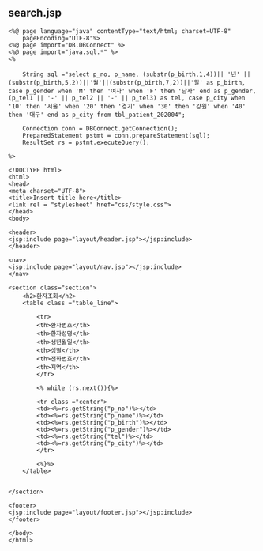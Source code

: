 ## search.jsp
    
    <%@ page language="java" contentType="text/html; charset=UTF-8"
        pageEncoding="UTF-8"%>
    <%@ page import="DB.DBConnect" %>
    <%@ page import="java.sql.*" %>    
    <%
    
    	String sql ="select p_no, p_name, (substr(p_birth,1,4))|| '년' ||(substr(p_birth,5,2))||'월'||(substr(p_birth,7,2))||'일' as p_birth, case p_gender when 'M' then '여자' when 'F' then '남자' end as p_gender, (p_tel1 || '-' || p_tel2 || '-' || p_tel3) as tel, case p_city when '10' then '서울' when '20' then '경기' when '30' then '강원' when '40' then '대구' end as p_city from tbl_patient_202004";
    	
    	Connection conn = DBConnect.getConnection();
    	PreparedStatement pstmt = conn.prepareStatement(sql);
    	ResultSet rs = pstmt.executeQuery();
    
    %>    
           
    <!DOCTYPE html>
    <html>
    <head>
    <meta charset="UTF-8">
    <title>Insert title here</title>
    <link rel = "stylesheet" href="css/style.css">
    </head>
    <body>
    
    <header>
    <jsp:include page="layout/header.jsp"></jsp:include>
    </header>
    
    <nav>
    <jsp:include page="layout/nav.jsp"></jsp:include>
    </nav>
    
    <section class="section">
    	<h2>환자조회</h2>
    	<table class ="table_line">
    	
    		<tr>
    		<th>환자번호</th>
    		<th>환자성명</th>
    		<th>생년월일</th>
    		<th>성별</th>
    		<th>전화번호</th>
    		<th>지역</th>
    		</tr>
    		
    		<% while (rs.next()){%>
    
    		<tr class ="center">
    		<td><%=rs.getString("p_no")%></td>
    		<td><%=rs.getString("p_name")%></td>
    		<td><%=rs.getString("p_birth")%></td>
    		<td><%=rs.getString("p_gender")%></td>
    		<td><%=rs.getString("tel")%></td>
    		<td><%=rs.getString("p_city")%></td>
    		</tr>
    		
    		<%}%>
    	</table>
    
    	
    </section>
    
    <footer>
    <jsp:include page="layout/footer.jsp"></jsp:include>
    </footer>
    
    </body>
    </html>
